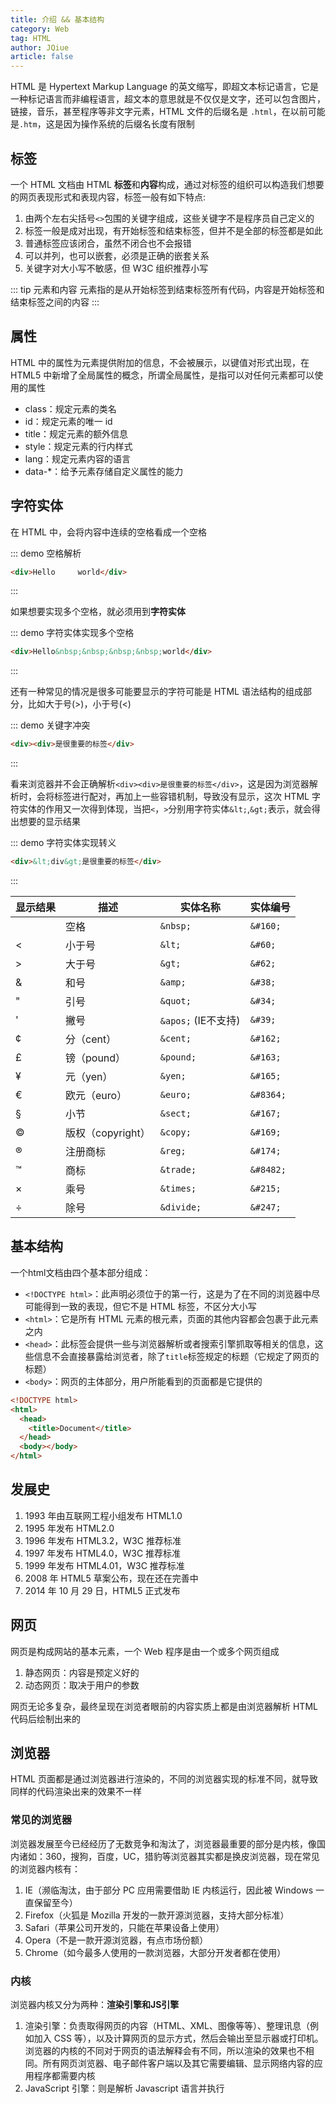 ```yaml
---
title: 介绍 && 基本结构
category: Web
tag: HTML
author: JQiue
article: false
---
```


HTML 是 Hypertext Markup Language 的英文缩写，即超文本标记语言，它是一种标记语言而非编程语言，超文本的意思就是不仅仅是文字，还可以包含图片，链接，音乐，甚至程序等非文字元素，HTML 文件的后缀名是 `.html`，在以前可能是`.htm`，这是因为操作系统的后缀名长度有限制

## 标签

一个 HTML 文档由 HTML **标签**和**内容**构成，通过对标签的组织可以构造我们想要的网页表现形式和表现内容，标签一般有如下特点:

1. 由两个左右尖括号`<>`包围的关键字组成，这些关键字不是程序员自己定义的
2. 标签一般是成对出现，有开始标签和结束标签，但并不是全部的标签都是如此
3. 普通标签应该闭合，虽然不闭合也不会报错
4. 可以并列，也可以嵌套，必须是正确的嵌套关系
5. 关键字对大小写不敏感，但 W3C 组织推荐小写

::: tip 元素和内容
元素指的是从开始标签到结束标签所有代码，内容是开始标签和结束标签之间的内容
:::

## 属性

HTML 中的属性为元素提供附加的信息，不会被展示，以键值对形式出现，在 HTML5 中新增了全局属性的概念，所谓全局属性，是指可以对任何元素都可以使用的属性

+ class：规定元素的类名
+ id：规定元素的唯一 id
+ title：规定元素的额外信息
+ style：规定元素的行内样式
+ lang：规定元素内容的语言
+ data-*：给予元素存储自定义属性的能力

## 字符实体

在 HTML 中，会将内容中连续的空格看成一个空格

::: demo 空格解析

```html
<div>Hello     world</div>
```

:::

如果想要实现多个空格，就必须用到**字符实体**

::: demo 字符实体实现多个空格

```html
<div>Hello&nbsp;&nbsp;&nbsp;&nbsp;world</div>
```

:::

还有一种常见的情况是很多可能要显示的字符可能是 HTML 语法结构的组成部分，比如大于号(>)，小于号(<)

::: demo 关键字冲突

```html
<div><div>是很重要的标签</div>
```

:::

看来浏览器并不会正确解析`<div><div>是很重要的标签</div>`，这是因为浏览器解析时，会将标签进行配对，再加上一些容错机制，导致没有显示，这次 HTML 字符实体的作用又一次得到体现，当把`<`，`>`分别用字符实体`&lt;`,`&gt;`表示，就会得出想要的显示结果

::: demo 字符实体实现转义

```html
<div>&lt;div&gt;是很重要的标签</div>
```

:::

显示结果 | 描述 |实体名称| 实体编号
---|---|---|---
&nbsp; |空格| `&nbsp;`|`&#160;`
&lt; |小于号| `&lt;`| `&#60;`
&gt;|大于号| `&gt;`| `&#62;`
&amp;| 和号| `&amp;`| `&#38;`
&quot;| 引号| `&quot;` |`&#34;`
&apos;| 撇号| `&apos;` (IE不支持)| `&#39;`
&cent;| 分（cent）| `&cent;`| `&#162;`
&pound;| 镑（pound）|`&pound;`| `&#163;`
&yen;| 元（yen）| `&yen;`| `&#165;`
&euro;| 欧元（euro）| `&euro;`| `&#8364;`
&sect;| 小节| `&sect;`| `&#167;`
&copy;| 版权（copyright） |`&copy;`| `&#169;`
&reg;| 注册商标| `&reg;`| `&#174;`
&trade;| 商标| `&trade;`| `&#8482;`
&times;| 乘号| `&times;`| `&#215;`
&divide;| 除号| `&divide;`| `&#247;`

## 基本结构

一个html文档由四个基本部分组成：

+ `<!DOCTYPE html>`：此声明必须位于的第一行，这是为了在不同的浏览器中尽可能得到一致的表现，但它不是 HTML 标签，不区分大小写
+ `<html>`：它是所有 HTML 元素的根元素，页面的其他内容都会包裹于此元素之内
+ `<head>`：此标签会提供一些与浏览器解析或者搜索引擎抓取等相关的信息，这些信息不会直接暴露给浏览者，除了`title`标签规定的标题（它规定了网页的标题）
+ `<body>`：网页的主体部分，用户所能看到的页面都是它提供的

```html
<!DOCTYPE html>
<html>
  <head>
    <title>Document</title>
  </head>
  <body></body>
</html>
```

## 发展史

1. 1993 年由互联网工程小组发布 HTML1.0
2. 1995 年发布 HTML2.0
3. 1996 年发布 HTML3.2，W3C 推荐标准
4. 1997 年发布 HTML4.0，W3C 推荐标准
5. 1999 年发布 HTML4.01，W3C 推荐标准
6. 2008 年 HTML5 草案公布，现在还在完善中
7. 2014 年 10 月 29 日，HTML5 正式发布

## 网页

网页是构成网站的基本元素，一个 Web 程序是由一个或多个网页组成

1. 静态网页：内容是预定义好的
2. 动态网页：取决于用户的参数

网页无论多复杂，最终呈现在浏览者眼前的内容实质上都是由浏览器解析 HTML 代码后绘制出来的

## 浏览器

HTML 页面都是通过浏览器进行渲染的，不同的浏览器实现的标准不同，就导致同样的代码渲染出来的效果不一样

### 常见的浏览器

浏览器发展至今已经经历了无数竞争和淘汰了，浏览器最重要的部分是内核，像国内诸如：360，搜狗，百度，UC，猎豹等浏览器其实都是换皮浏览器，现在常见的浏览器内核有：

1. IE（濒临淘汰，由于部分 PC 应用需要借助 IE 内核运行，因此被 Windows 一直保留至今）
2. Firefox（火狐是 Mozilla 开发的一款开源浏览器，支持大部分标准）
3. Safari（苹果公司开发的，只能在苹果设备上使用）
4. Opera（不是一款开源浏览器，有点市场份额）
5. Chrome（如今最多人使用的一款浏览器，大部分开发者都在使用）

### 内核

浏览器内核又分为两种：**渲染引擎和JS引擎**

1. 渲染引擎：负责取得网页的内容（HTML、XML、图像等等）、整理讯息（例如加入 CSS 等），以及计算网页的显示方式，然后会输出至显示器或打印机。浏览器的内核的不同对于网页的语法解释会有不同，所以渲染的效果也不相同。所有网页浏览器、电子邮件客户端以及其它需要编辑、显示网络内容的应用程序都需要内核
2. JavaScript 引擎：则是解析 Javascript 语言并执行
